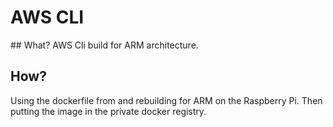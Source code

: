 # AWS CLI

## What?
AWS Cli build for ARM architecture.

## How?
Using the dockerfile from <insert link> and rebuilding for ARM on the Raspberry Pi. Then putting the image in the private docker registry.
